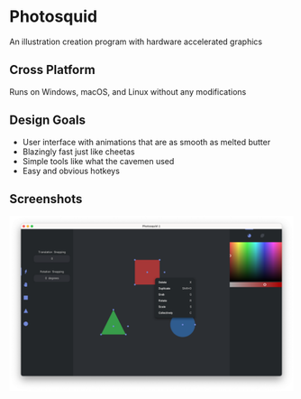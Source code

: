 # Photosquid
An illustration creation program with hardware accelerated graphics

## Cross Platform
Runs on Windows, macOS, and Linux without any modifications

## Design Goals
- User interface with animations that are as smooth as melted butter
- Blazingly fast just like cheetas
- Simple tools like what the cavemen used
- Easy and obvious hotkeys

## Screenshots
![](https://raw.githubusercontent.com/IsaacShelton/photosquid/master/.github/ss1.png)
